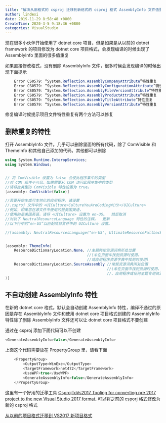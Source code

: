 ```yaml
---
title: "解决从旧格式的 csproj 迁移到新格式的 csproj 格式 AssemblyInfo 文件值重复问题"
author: lindexi
date: 2019-11-29 8:58:48 +0800
CreateTime: 2020-3-5 9:18:36 +0800
categories: VisualStudio
---
```


现在很多小伙伴开始使用了 dotnet core 项目，但是如果是从以前的 dotnet framework 的项目修改为 dotnet core 项目格式，会发现编译的时候出现了 AssemblyInfo 里面的很多值重复

<!--more-->



<!-- 标签：VisualStudio -->

如果直接修改格式，没有删除 AssemblyInfo 文件，很多时候会发现编译的时候出现下面提示

```csharp
    Error CS0579: “System.Reflection.AssemblyCompanyAttribute”特性重复 
    Error CS0579: “System.Reflection.AssemblyConfigurationAttribute”特性重复 
    Error CS0579: “System.Reflection.AssemblyFileVersionAttribute”特性重复 
    Error CS0579: “System.Reflection.AssemblyProductAttribute”特性重复 
    Error CS0579: “System.Reflection.AssemblyTitleAttribute”特性重复 
    Error CS0579: “System.Reflection.AssemblyVersionAttribute”特性重复 
```

修复编译时候提示项目文件特性重复有两个方法可以修复

## 删除重复的特性

打开 AssemblyInfo 文件，几乎可以删除里面的所有代码，除了 ComVisible 和 ThemeInfo 和其他自己添加的代码，其他都可以删除

```csharp
using System.Runtime.InteropServices;
using System.Windows;


// 将 ComVisible 设置为 false 会使此程序集中的类型
//对 COM 组件不可见。如果需要从 COM 访问此程序集中的类型
//请将此类型的 ComVisible 特性设置为 true。
[assembly: ComVisible(false)]

//若要开始生成可本地化的应用程序，请设置
//.csproj 文件中的 <UICulture>CultureYouAreCodingWith</UICulture>
//例如，如果您在源文件中使用的是美国英语，
//使用的是美国英语，请将 <UICulture> 设置为 en-US。  然后取消
//对以下 NeutralResourceLanguage 特性的注释。  更新
//以下行中的“en-US”以匹配项目文件中的 UICulture 设置。

//[assembly: NeutralResourcesLanguage("en-US", UltimateResourceFallbackLocation.Satellite)]


[assembly: ThemeInfo(
    ResourceDictionaryLocation.None, //主题特定资源词典所处位置
                                     //(未在页面中找到资源时使用，
                                     //或应用程序资源字典中找到时使用)
    ResourceDictionaryLocation.SourceAssembly //常规资源词典所处位置
                                              //(未在页面中找到资源时使用，
                                              //、应用程序或任何主题专用资源字典中找到时使用)
)]

```

## 不自动创建 AssemblyInfo 特性

在新的 dotnet core 格式，默认会自动创建 AssemblyInfo 特性，编译不通过的原因是存在 AssemblyInfo 文件和使用 dotnet core 项目格式创建的 AssemblyInfo 特性除了删除 AssemblyInfo 文件还可以让 dotnet core 项目格式不要创建

通过在 csproj 添加下面代码可以不创建

```csharp
<GenerateAssemblyInfo>false</GenerateAssemblyInfo>
```

上面这个代码需要放在 PropertyGroup 里，请看下面

```csharp
    <PropertyGroup>
        <OutputType>WinExe</OutputType>
        <TargetFramework>net472</TargetFramework>
        <UseWPF>true</UseWPF>
        <GenerateAssemblyInfo>false</GenerateAssemblyInfo>
    </PropertyGroup>
```

这里有一个好用的迁移工具 [CsprojToVs2017 Tooling for converting pre 2017 project to the new Visual Studio 2017 format.](https://github.com/hvanbakel/CsprojToVs2017 ) 可以将之前的 csporj 格式修改为新的 csproj 格式

[从以前的项目格式迁移到 VS2017 新项目格式](https://blog.lindexi.com/post/%E4%BB%8E%E4%BB%A5%E5%89%8D%E7%9A%84%E9%A1%B9%E7%9B%AE%E6%A0%BC%E5%BC%8F%E8%BF%81%E7%A7%BB%E5%88%B0-VS2017-%E6%96%B0%E9%A1%B9%E7%9B%AE%E6%A0%BC%E5%BC%8F.html )

